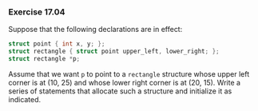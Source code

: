 ### Exercise 17.04

Suppose that the following declarations are in effect:

```c
struct point { int x, y; };
struct rectangle { struct point upper_left, lower_right; };
struct rectangle *p;
```

Assume that we want `p` to point to a `rectangle` structure whose upper left
corner is at (10, 25) and whose lower right corner is at (20, 15). Write a
series of statements that allocate such a structure and initialize it as
indicated.
